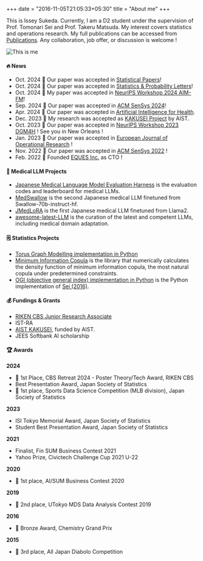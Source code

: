 +++
date = "2016-11-05T21:05:33+05:30"
title = "About me"
+++


This is Issey Sukeda. Currently, I am a D2 student under the supervision of Prof. Tomonari Sei and Prof. Takeru Matsuda.
My interest covers statistics and operations research.
My full publications can be accessed from [Publications](https://stardust-coder.github.io/myportfolio/page/publication/).
Any collaboration, job offer, or discussion is welcome !

![This is me][1]

#### 🔥 News
* Oct. 2024 🎉 Our paper was accepted in [Statistical Papers](https://arxiv.org/abs/2306.01604)!
* Oct. 2024 🎉 Our paper was accepted in [Statistics & Probability Letters](https://www.sciencedirect.com/science/article/pii/S016771522400258X?via%3Dihub)!
* Oct. 2024 🎉 My paper was accepted in [NeurIPS Workshop 2024 AIM-FM](https://arxiv.org/pdf/2409.11783)!
* Sep. 2024 🎉 Our paper was accepted in [ACM SenSys 2024](https://dl.acm.org/doi/10.1145/3666025.3699369)!
* Apr. 2024 🎉 Our paper was accepted in [Artificial Intelligence for Health](https://accscience.com/journal/AIH/articles/online_first/1381).
* Dec. 2023 🎉 My research was accepted as [KAKUSEI Project](https://www.aist.go.jp/aist_j/news/au20231208.html) by AIST.
* Oct. 2023 🎉 Our paper was accepted in [NeurIPS Workshop 2023 DGM4H](https://sites.google.com/ethz.ch/dgm4h-neurips2023/home) ! See you in New Orleans !
* Jan. 2023 🎉 Our paper was accepted in [European Journal of Operational Research](https://www.sciencedirect.com/science/article/pii/S037722172300111X) ! 
* Nov. 2022 🎉 Our paper was accepted in [ACM SenSys 2022](https://dl.acm.org/doi/10.1145/3560905.3568097) ! 
* Feb. 2022 💪 Founded [EQUES Inc.](https://www.eques.co.jp) as CTO ! 

#### 🏥 Medical LLM Projects
* [Japanese Medical Language Model Evaluation Harness](https://github.com/stardust-coder/japanese-lm-med-harness) is the evaluation codes and leaderboard for medical LLMs.
* [MedSwallow](https://huggingface.co/AIgroup-CVM-utokyohospital/MedSwallow-70b) is the second Japanese medical LLM finetuned from Swallow-70b-instruct-hf.
* [JMedLoRA](https://huggingface.co/AIgroup-CVM-utokyohospital/llama2-jmedlora-3000) is the first Japanese medical LLM finetuned from Llama2.
* [awesome-latest-LLM](https://github.com/stardust-coder/awesome-latest-LLM) is the curation of the latest and competent LLMs, including medical domain adaptation.

#### 🗒 Statistics Projects
* [Torus Graph Modelling implementation in Python](https://github.com/stardust-coder/torus_graph_modelling)
* [Minimum Information Copula](https://github.com/stardust-coder/minimum-information-copula) is the library that numerically calculates the density function of minimum information copula, the most natural copula under predetermined constraints. 
* [OGI (objective general index) implementation in Python](https://github.com/stardust-coder/objective-general-index) is the Python implementation of [Sei (2016)](https://www.sciencedirect.com/science/article/pii/S0047259X16000269).

#### 💰 Fundings & Grants

* [RIKEN CBS Junior Research Associate](https://www.riken.jp/careers/programs/jra/)
* IST-RA
* [AIST KAKUSEI]((https://www.aist.go.jp/aist_j/news/au20231208.html)), funded by AIST.
* JEES Softbank AI scholarship

#### 🏆 Awards

**2024**
* 🥇 1st Place, CBS Retreat 2024 - Poster Theory/Tech Award, RIKEN CBS
* Best Presentation Award, Japan Society of Statistics
* 🥇 1st place, Sports Data Science Competition (MLB division), Japan Society of Statistics

**2023**
* ISI Tokyo Memorial Award, Japan Society of Statistics
* Student Best Presentation Award, Japan Society of Statistics

**2021**
* Finalist, Fin SUM Business Contest 2021
* Yahoo Prize, Civictech Challenge Cup 2021 U-22

**2020**
* 🥇 1st place, AI/SUM Business Contest 2020

**2019**  
* 🥈 2nd place, UTokyo MDS Data Analysis Contest 2019

**2016**
* 🥉 Bronze Award, Chemistry Grand Prix

**2015**
* 🥉 3rd place, All Japan Diabolo Competition


<!-- 
#### Other Activities
* [UTokyo MOCHA](https://mocha.t.u-tokyo.ac.jp) project
* Naminige project @Code for Japan
    - a digital hazardmap
* [For Earth](https://forearthut.com)
    - a student association of SDGs
* [Ignite Your Ambition](https://ignite-your-ambition.com), Sony × UTokyo
* [Entrepreneur Quest](https://weblab.t.u-tokyo.ac.jp/kigyoquest/), UTokyo Matsuo Lab.
* [kehai](https://shibuya-qws.com/project/kehai) project, SHIBUYA QWS 
* [UTokyo Global Leader Program](https://www.glp.u-tokyo.ac.jp)
* [UTokyo Trilingual Project](http://www.cgcs.c.u-tokyo.ac.jp/tlp/)
* On-Campus Job, UTokyo Information Science and Technology
    - Hosted a debate session.
* UTokyo Real Data Analysis Competition
    - Worked on time series data analysis.
* Summer Foundation Program, Hongo Techgarage
    - Worked on development of an EMG device.
* U-23 Summit
* UTokyo Summer Internship Program in [Morita Lab.](http://www.hsd.k.u-tokyo.ac.jp/contents/member.html)
    - Developed a piezoelectrical device.
* 中華圏留学生交流団体Pandadon -->


[1]: /img/me.png